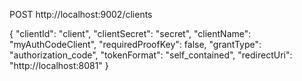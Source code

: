 
POST http://localhost:9002/clients

{
    "clientId": "client",
    "clientSecret": "secret",
    "clientName": "myAuthCodeClient",
    "requiredProofKey": false,
    "grantType": "authorization_code",
    "tokenFormat": "self_contained",
    "redirectUri": "http://localhost:8081"
}